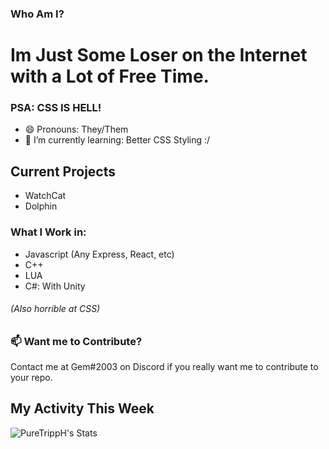 ### Who Am I?
# Im Just Some Loser on the Internet with a Lot of Free Time.
### PSA: CSS IS HELL!
- 😄 Pronouns: They/Them
- 🌱 I’m currently learning: Better CSS Styling :/


## Current Projects
- WatchCat
- Dolphin

### What I Work in:
- Javascript (Any Express, React, etc)
- C++ 
- LUA
- C#: With Unity
###### (Also horrible at CSS)

### 📫 Want me to Contribute?
Contact me at Gem#2003 on Discord if you really want me to contribute to your repo.

## My Activity This Week

![PureTrippH's Stats](https://github-readme-stats.vercel.app/api/wakatime?username=@Gem)

<!--
**PureTrippH/PureTrippH** is a ✨ _special_ ✨ repository because its `README.md` (this file) appears on your GitHub profile.

Here are some ideas to get you started:



- 👯 I’m looking to collaborate on ...
- 🤔 I’m looking for help with ...
- 💬 Ask me about ...
- 📫 How to reach me: ...
 ...
- ⚡ Fun fact: ...
-->
